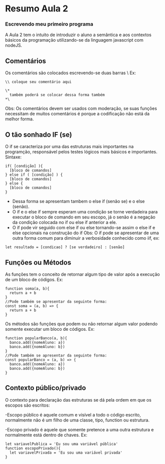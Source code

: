 # Resumo Aula 2
### Escrevendo meu primeiro programa

A Aula 2 tem o intuito de introduzir o aluno a semântica e aos contextos básicos da programação utilizando-se da linguagem javascript com nodeJS.
## Comentários

Os comentários são colocados escrevendo-se duas barras \ 
Ex:
```
\\ coloque seu comentário aqui

\*
  também poderá se colocar dessa forma também
*\
```
Obs: Os comentários devem ser usados com moderação, se suas funções necessitam de muitos comentários é 
porque a codificação não está da melhor forma.

## O tão sonhado IF (se)

O if se caracteriza por uma das estruturas mais importantes na programção, responsável pelos testes lógicos mais básicos e importantes.
Sintaxe:
```
if( [condição] ){
  [bloco de comandos]
} else if ( [condição] ) {
  [bloco de comandos]
} else {
  [bloco de comandos]
}
```
- Dessa forma se apresentam tambem o else if (senão se) e o else (senão).
- O if e o else if sempre esperam uma condição se torne verdadeira para executar o bloco de comando em seu escopo, já o senão é a negação 
da condição colocada no if ou else if anterior a ele.
- O if pode vir seguido com else if ou else tornando-se assim o else if e else opcionais na construção do if
Obs: O if pode se apresentar de uma outra forma comum para diminuir a verbosidade conhecido como iif, ex:
```
let resultado = [condicao] ? [se verdadeiro] : [senão]
```

## Funções ou Métodos

As funções tem o conceito de retornar algum tipo de valor após a execução de um bloco de códigos. Ex:
```
function soma(a, b){
  return a + b
}
//Pode também se apresentar da seguinte forma:
const soma = (a, b) => {
  return a + b
}
```
Os métodos são funções que podem ou não retornar algum valor podendo somente executar um bloco de códigos. Ex:

```
function popularBanco(a, b){
  banco.add({nomeAluno: a})
  banco.add({nomeAluno: b})
}
//Pode também se apresentar da seguinte forma:
const popularBanco = (a, b) => {
  banco.add({nomeAluno: a})
  banco.add({nomeAluno: b})
}
```

## Contexto público/privado

O contexto para declaração das estruturas se dá pela ordem em que os escopos são escritos:

-Escopo público é aquele comum e visível a todo o código escrito, normalmente não é um filho de uma classe, tipo, function ou estrutura.

-Escopo privado é aquele que somente pretence a uma outra estrutura e normalmente está dentro de chaves.
Ex:
```
let variavelPublica = 'Eu sou uma variável pública'
function escopoPrivado(){
  let variavelPrivada = 'Eu sou uma variável privada'
}
```
